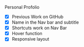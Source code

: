 Personal Profolio
- [x] Previous Work on GitHub
- [x] Name in the Nav bar and subtitle
- [x] Shortcuts work on Nav Bar
- [x] Hover function
- [x] Responsive layout

